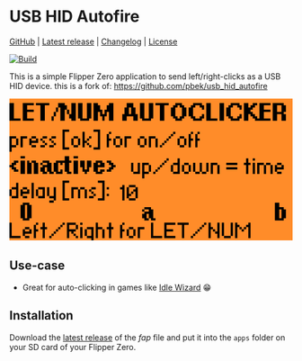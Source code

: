 # USB HID Autofire

[GitHub]([https://github.com/pbek/usb_hid_autofire](https://github.com/hackerman103020/usb_hid_left-right_autoclicker)) |
[Latest release]([https://github.com/pbek/usb_hid_autofire/releases/latest](https://flipc.org/hackerman103020/usb_hid_left-right_autoclicker)) |
[Changelog](CHANGELOG.md) |
[License](LICENSE)

[![Build](https://github.com/pbek/usb_hid_autofire/actions/workflows/build-test.yml/badge.svg)](https://github.com/pbek/usb_hid_autofire/actions/workflows/build-test.yml)

This is a simple Flipper Zero application to send left/right-clicks as a USB HID device.
this is a fork of: https://github.com/pbek/usb_hid_autofire

![Screenshot](flipcorg/banner.png)

## Use-case

- Great for auto-clicking in games like [Idle Wizard](https://store.steampowered.com/app/992070/Idle_Wizard/) 😁

## Installation

Download the [latest release](https://flipc.org/hackerman103020/usb_hid_left-right_autoclicker)
of the *fap* file and put it into the `apps` folder on your SD card of your Flipper Zero. 


